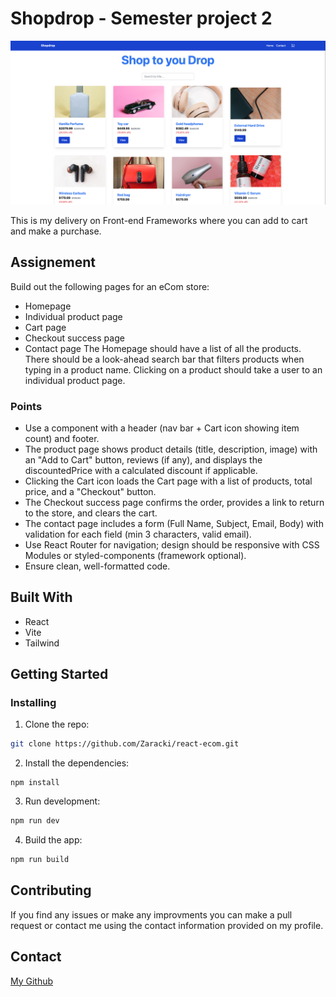 # Shopdrop - Semester project 2

![image](src/images/shopdrop.png)

This is my delivery on Front-end Frameworks where you can add to cart and make a purchase.

## Assignement

Build out the following pages for an eCom store:

- Homepage
- Individual product page
- Cart page
- Checkout success page
- Contact page
  The Homepage should have a list of all the products. There should be a look-ahead search bar that filters products when typing in a product name. Clicking on a product should take a user to an individual product page.

### Points

- Use a <Layout> component with a header (nav bar + Cart icon showing item count) and footer.
- The product page shows product details (title, description, image) with an "Add to Cart" button, reviews (if any), and displays the discountedPrice with a calculated discount if applicable.
- Clicking the Cart icon loads the Cart page with a list of products, total price, and a "Checkout" button.
- The Checkout success page confirms the order, provides a link to return to the store, and clears the cart.
- The contact page includes a form (Full Name, Subject, Email, Body) with validation for each field (min 3 characters, valid email).
- Use React Router for navigation; design should be responsive with CSS Modules or styled-components (framework optional).
- Ensure clean, well-formatted code.

## Built With

- React
- Vite
- Tailwind

## Getting Started

### Installing

1. Clone the repo:

```bash
git clone https://github.com/Zaracki/react-ecom.git
```

2. Install the dependencies:

```
npm install
```

3. Run development:

```bash
npm run dev
```

4. Build the app:

```bash
npm run build
```

## Contributing

If you find any issues or make any improvments you can make a pull request or contact me using the contact information provided on my profile.

## Contact

[My Github](https://github.com/Zaracki)
